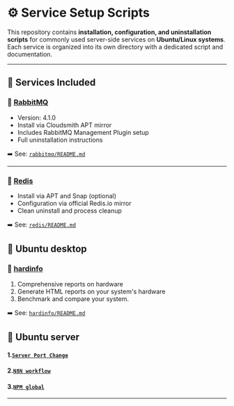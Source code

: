 # ⚙️ Service Setup Scripts

This repository contains **installation, configuration, and uninstallation scripts** for commonly used server-side services on **Ubuntu/Linux systems**. Each service is organized into its own directory with a dedicated script and documentation.

---

## 📁 Services Included

### 🐰 [RabbitMQ](./rabbitmq/)

- Version: 4.1.0
- Install via Cloudsmith APT mirror
- Includes RabbitMQ Management Plugin setup
- Full uninstallation instructions

➡️ See: [`rabbitmq/README.md`](./rabbitmq/README.md)

---

### 🧠 [Redis](./redis/)

- Install via APT and Snap (optional)
- Configuration via official Redis.io mirror
- Clean uninstall and process cleanup

➡️ See: [`redis/README.md`](./redis/README.md)


## 📁 Ubuntu desktop

### 🧠 [hardinfo](./ubuntu_desktop/)

1. Comprehensive reports on hardware
2. Generate HTML reports on your system's hardware
3. Benchmark and compare your system.

➡️ See: [`hardinfo/README.md`](./ubuntu_desktop/README.md)


## 📁 Ubuntu server

#### 1.[`Server Port Change`](./ubuntu_server/server_port.md)
#### 2.[`N8N workflow`](./ubuntu_server/n8n.md)
#### 3.[`NPM global`](./ubuntu_server/npm.md)
---


